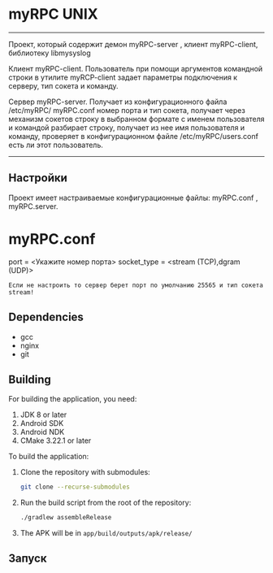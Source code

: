# myRPC UNIX

---

Проект, который содержит демон myRPC-server , клиент myRPC-client, библиотеку libmysyslog

Клиент myRPC-client. Пользователь при помощи аргументов командной строки в утилите myRCP-client задает параметры подключения к серверу, тип сокета и команду.

Сервер myRPC-server. Получает из конфигурационного файла /etc/myRPC/ myRPC.conf номер порта и тип сокета, получает через механизм сокетов строку в выбранном формате
 с именем пользователя и командой разбирает строку, получает из нее имя пользователя и команду, проверяет в конфигурационном файле /etc/myRPC/users.conf есть ли этот пользователь.

---

## Настройки

Проект имеет настраиваемые конфигурационные файлы: myRPC.conf , myRPC.server.

# myRPC.conf

port = <Укажите номер порта>
socket_type = <stream (TCP),dgram (UDP)>
```
Если не настроить то сервер берет порт по умолчанию 25565 и тип сокета stream!
```



## Dependencies

- gcc
- nginx
- git

## Building

For building the application, you need:

1. JDK 8 or later
2. Android SDK
3. Android NDK
4. CMake 3.22.1 or later

To build the application:

1. Clone the repository with submodules:
   ```bash
   git clone --recurse-submodules
   ```
2. Run the build script from the root of the repository:
   ```bash
   ./gradlew assembleRelease
   ```
3. The APK will be in `app/build/outputs/apk/release/`

## Запуск
